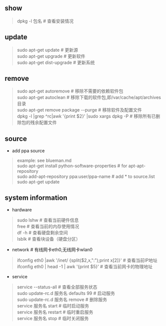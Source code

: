 ## show
> dpkg -l 包名	# 查看安装情况


## update
> sudo apt-get update	# 更新源    
> sudo apt-get upgrade	# 更新软件  
> sudo apt-get dist-upgrade	# 更新系统  

## remove
> sudo apt-get autoremove	# 移除不需要的依赖软件包  
> sudo apt-get autoclean	# 移除下载的软件包,即/var/cache/apt/archives目录   
> sudo apt-get remove package --purge	# 移除软件及配置文件  
> dpkg -l |grep ^rc|awk '{print $2}' |sudo xargs dpkg -P	# 移除所有已删除包的残余配置文件


## source
* add ppa source  
> example: see blueman.md  
> sudo apt-get install python-software-properties  	# for apt-apt-repository  
> sudo add-apt-repository ppa:user/ppa-name  		# add * to source.list  
> sudo apt-get update  


## system information
* hardware  
> sudo lshw	# 查看当前硬件信息  
> free		# 查看当前的内存使用情况  
> df -h		# 查看硬盘剩余空间  
> lsblk		# 查看块设备（硬盘分区）  

* network # 有线网卡eth0,无线网卡wlan0  
> ifconfig eth0 |awk '/inet/ {split($2,x,":");print x[2]}'	# 查看当前IP地址  
> ifconfig eth0 | head -1 | awk '{print $5}'	# 查看当前网卡的物理地址  

* service  
> service --status-all	# 查看全部服务状态  
> sudo update-rc.d 服务名 defaults 99	# 启动服务  
> sudo update-rc.d 服务名 remove	# 删除服务  
> service 服务名 start			# 临时启动服务  
> service 服务名 restart		# 临时重启服务  
> service 服务名 stop			# 临时关闭服务  
